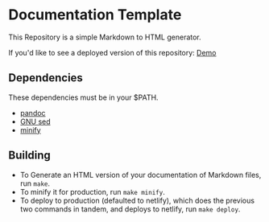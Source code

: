 # Documentation Template

This Repository is a simple Markdown to HTML generator.

If you'd like to see a deployed version of this repository: [Demo](https://documentation-template.netlify.app/)

## Dependencies

These dependencies must be in your $PATH.

- [pandoc](https://github.com/jgm/pandoc)
- [GNU sed](https://www.gnu.org/software/sed/)
- [minify](https://github.com/tdewolff/minify)

## Building

- To Generate an HTML version of your documentation of Markdown files, run `make`.
- To minify it for production, run `make minify`.
- To deploy to production (defaulted to netlify), which does the previous two commands in tandem, and deploys to netlify, run `make deploy`.
